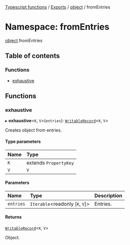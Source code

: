 [Typescript functions](../index.md) / [Exports](../modules.md) / [object](object.md) / fromEntries

# Namespace: fromEntries

[object](object.md).fromEntries

## Table of contents

### Functions

- [exhaustive](object.fromEntries.md#exhaustive)

## Functions

### exhaustive

▸ **exhaustive**<`K`, `V`\>(`entries`): [`WritableRecord`](types_core.md#writablerecord)<`K`, `V`\>

Creates object from entries.

#### Type parameters

| Name | Type |
| :------ | :------ |
| `K` | extends `PropertyKey` |
| `V` | `V` |

#### Parameters

| Name | Type | Description |
| :------ | :------ | :------ |
| `entries` | `Iterable`<readonly [`K`, `V`]\> | Entries. |

#### Returns

[`WritableRecord`](types_core.md#writablerecord)<`K`, `V`\>

Object.
